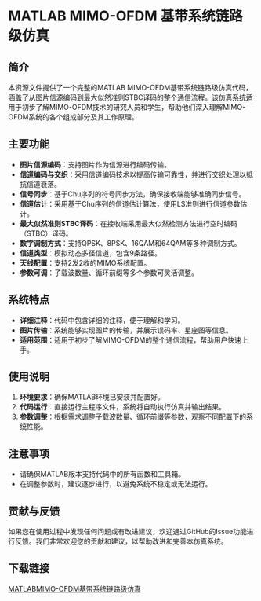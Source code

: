 # MATLAB MIMO-OFDM 基带系统链路级仿真

## 简介

本资源文件提供了一个完整的MATLAB MIMO-OFDM基带系统链路级仿真代码，涵盖了从图片信源编码到最大似然准则STBC译码的整个通信流程。该仿真系统适用于初步了解MIMO-OFDM技术的研究人员和学生，帮助他们深入理解MIMO-OFDM系统的各个组成部分及其工作原理。

## 主要功能

- **图片信源编码**：支持图片作为信源进行编码传输。
- **信道编码与交织**：采用信道编码技术以提高传输可靠性，并进行交织处理以抵抗信道衰落。
- **信号同步**：基于Chu序列的符号同步方法，确保接收端能够准确同步信号。
- **信道估计**：采用基于Chu序列的信道估计算法，使用LS准则进行信道参数估计。
- **最大似然准则STBC译码**：在接收端采用最大似然检测方法进行空时编码（STBC）译码。
- **数字调制方式**：支持QPSK、8PSK、16QAM和64QAM等多种调制方式。
- **信道类型**：模拟动态多径信道，包含9条路径。
- **天线配置**：支持2发2收的MIMO系统配置。
- **参数可调**：子载波数量、循环前缀等多个参数可灵活调整。

## 系统特点

- **详细注释**：代码中包含详细的注释，便于理解和学习。
- **图片传输**：系统能够实现图片的传输，并展示误码率、星座图等信息。
- **适用范围**：适用于初步了解MIMO-OFDM的整个通信流程，帮助用户快速上手。

## 使用说明

1. **环境要求**：确保MATLAB环境已安装并配置好。
2. **代码运行**：直接运行主程序文件，系统将自动执行仿真并输出结果。
3. **参数调整**：根据需求调整子载波数量、循环前缀等参数，观察不同配置下的系统性能。

## 注意事项

- 请确保MATLAB版本支持代码中的所有函数和工具箱。
- 在调整参数时，建议逐步进行，以避免系统不稳定或无法运行。

## 贡献与反馈

如果您在使用过程中发现任何问题或有改进建议，欢迎通过GitHub的Issue功能进行反馈。我们非常欢迎您的贡献和建议，以帮助改进和完善本仿真系统。

## 下载链接

[MATLABMIMO-OFDM基带系统链路级仿真](https://pan.quark.cn/s/646bf7e50842)